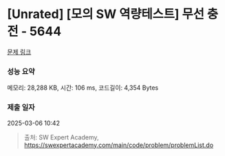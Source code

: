 # [Unrated] [모의 SW 역량테스트] 무선 충전 - 5644 

[문제 링크](https://swexpertacademy.com/main/code/problem/problemDetail.do?contestProbId=AWXRDL1aeugDFAUo) 

### 성능 요약

메모리: 28,288 KB, 시간: 106 ms, 코드길이: 4,354 Bytes

### 제출 일자

2025-03-06 10:42



> 출처: SW Expert Academy, https://swexpertacademy.com/main/code/problem/problemList.do